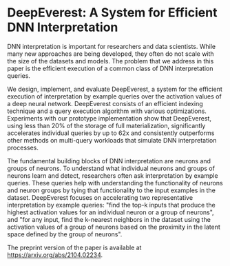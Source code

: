 # DeepEverest: A System for Efficient DNN Interpretation

DNN interpretation is important for researchers and data scientists. While many new approaches are being developed, they often do not scale with the size of the datasets and models. The problem that we address in this paper is the efficient execution of a common class of DNN interpretation queries.

We design, implement, and evaluate DeepEverest, a system for the efficient execution of interpretation by example queries over the activation values of a deep neural network. DeepEverest consists of an efficient indexing technique and a query execution algorithm with various optimizations. Experiments with our prototype implementation show that DeepEverest, using less than 20% of the storage of full materialization, significantly accelerates individual queries by up to 62x and consistently outperforms other methods on multi-query workloads that simulate DNN interpretation processes.

The fundamental building blocks of DNN interpretation are neurons and groups of neurons. To understand what individual neurons and groups of neurons learn and detect, researchers often ask interpretation by example queries. These queries help with understanding the functionality of neurons and neuron groups by tying that functionality to the input examples in the dataset. DeepEverest focuses on accelerating two representative interpretation by example queries: "find the top-k inputs that produce the highest activation values for an individual neuron or a group of neurons", and "for any input, find the k-nearest neighbors in the dataset using the activation values of a group of neurons based on the proximity in the latent space defined by the group of neurons".

The preprint version of the paper is available at https://arxiv.org/abs/2104.02234.
